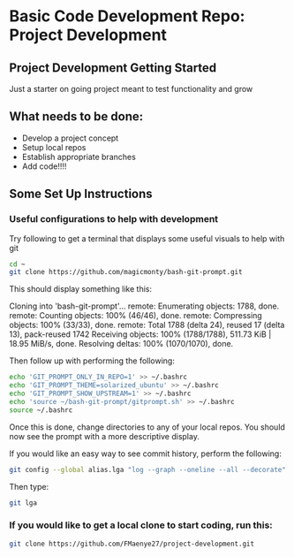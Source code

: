 # Basic Code Development Repo: Project Development

## Project Development Getting Started
Just a starter on going project meant to test functionality and grow

## What needs to be done:
- Develop a project concept
- Setup local repos
- Establish appropriate branches
- Add code!!!!


## Some Set Up Instructions

### Useful configurations to help with development

Try following to get a terminal that displays some useful visuals to help with git

```bash
cd ~
git clone https://github.com/magicmonty/bash-git-prompt.git
```
This should display something like this:

Cloning into 'bash-git-prompt'...
remote: Enumerating objects: 1788, done.
remote: Counting objects: 100% (46/46), done.
remote: Compressing objects: 100% (33/33), done.
remote: Total 1788 (delta 24), reused 17 (delta 13), pack-reused 1742
Receiving objects: 100% (1788/1788), 511.73 KiB | 18.95 MiB/s, done.
Resolving deltas: 100% (1070/1070), done.

Then follow up with performing the following:

```bash
echo 'GIT_PROMPT_ONLY_IN_REPO=1' >> ~/.bashrc
echo 'GIT_PROMPT_THEME=solarized_ubuntu' >> ~/.bashrc
echo 'GIT_PROMPT_SHOW_UPSTREAM=1' >> ~/.bashrc
echo 'source ~/bash-git-prompt/gitprompt.sh' >> ~/.bashrc
source ~/.bashrc
```

Once this is done, change directories to any of your local repos. You should now see the prompt with a more descriptive display.

If you would like an easy way to see commit history, perform the following:

```bash
git config --global alias.lga "log --graph --oneline --all --decorate"
```

Then type:

```bash
git lga
```

### If you would like to get a local clone to start coding, run this:

```bash
git clone https://github.com/FMaenye27/project-development.git
``` 
